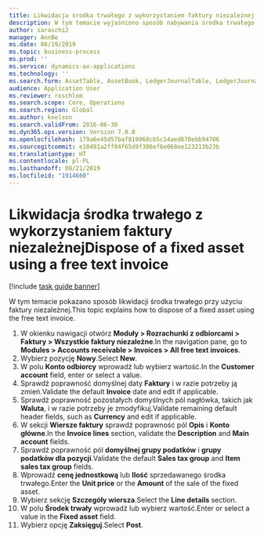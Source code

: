 ```yaml
---
title: Likwidacja środka trwałego z wykorzystaniem faktury niezależnej
description: W tym temacie wyjaśniono sposób nabywania środka trwałego przy użyciu propozycji nabycia zdefiniowanej w arkuszu środków trwałych.
author: saraschi2
manager: AnnBe
ms.date: 08/19/2019
ms.topic: business-process
ms.prod: ''
ms.service: dynamics-ax-applications
ms.technology: ''
ms.search.form: AssetTable, AssetBook, LedgerJournalTable, LedgerJournalTransAsset, SysQueryForm
audience: Application User
ms.reviewer: roschlom
ms.search.scope: Core, Operations
ms.search.region: Global
ms.author: knelson
ms.search.validFrom: 2016-06-30
ms.dyn365.ops.version: Version 7.0.0
ms.openlocfilehash: 179a6e45d57baf810068cb5c14aed670ebb94706
ms.sourcegitcommit: e10491a2ff04f65d9f306ef6e068ee123213b23b
ms.translationtype: HT
ms.contentlocale: pl-PL
ms.lasthandoff: 08/21/2019
ms.locfileid: "1914660"
---
```

# <a name="dispose-of-a-fixed-asset-using-a-free-text-invoice"></a><span data-ttu-id="99313-103">Likwidacja środka trwałego z wykorzystaniem faktury niezależnej</span><span class="sxs-lookup"><span data-stu-id="99313-103">Dispose of a fixed asset using a free text invoice</span></span>

[!include [task guide banner](../../includes/task-guide-banner.md)]

<span data-ttu-id="99313-104">W tym temacie pokazano sposób likwidacji środka trwałego przy użyciu faktury niezależnej.</span><span class="sxs-lookup"><span data-stu-id="99313-104">This topic explains how to dispose of a fixed asset using the free text invoice.</span></span>

1. <span data-ttu-id="99313-105">W okienku nawigacji otwórz **Moduły > Rozrachunki z odbiorcami > Faktury > Wszystkie faktury niezależne**.</span><span class="sxs-lookup"><span data-stu-id="99313-105">In the navigation pane, go to **Modules > Accounts receivable > Invoices > All free text invoices**.</span></span>
2. <span data-ttu-id="99313-106">Wybierz pozycję **Nowy**.</span><span class="sxs-lookup"><span data-stu-id="99313-106">Select **New**.</span></span>
3. <span data-ttu-id="99313-107">W polu **Konto odbiorcy** wprowadź lub wybierz wartość.</span><span class="sxs-lookup"><span data-stu-id="99313-107">In the **Customer account** field, enter or select a value.</span></span>
4. <span data-ttu-id="99313-108">Sprawdź poprawność domyślnej daty **Faktury** i w razie potrzeby ją zmień.</span><span class="sxs-lookup"><span data-stu-id="99313-108">Validate the default **Invoice** date and edit if applicable.</span></span>
5. <span data-ttu-id="99313-109">Sprawdź poprawność pozostałych domyślnych pól nagłówka, takich jak **Waluta**, i w razie potrzeby je zmodyfikuj.</span><span class="sxs-lookup"><span data-stu-id="99313-109">Validate remaining default header fields, such as **Currency** and edit if applicable.</span></span>
6. <span data-ttu-id="99313-110">W sekcji **Wiersze faktury** sprawdź poprawność pól **Opis** i **Konto główne**.</span><span class="sxs-lookup"><span data-stu-id="99313-110">In the **Invoice lines** section, validate the **Description** and **Main account** fields.</span></span>
7. <span data-ttu-id="99313-111">Sprawdź poprawność pól **domyślnej grupy podatków** i **grupy podatków dla pozycji**.</span><span class="sxs-lookup"><span data-stu-id="99313-111">Validate the default **Sales tax group** and **Item sales tax group** fields.</span></span>
8. <span data-ttu-id="99313-112">Wprowadź **cenę jednostkową** lub **Ilość** sprzedawanego środka trwałego.</span><span class="sxs-lookup"><span data-stu-id="99313-112">Enter the **Unit price** or the **Amount** of the sale of the fixed asset.</span></span>
9. <span data-ttu-id="99313-113">Wybierz sekcję **Szczegóły wiersza**.</span><span class="sxs-lookup"><span data-stu-id="99313-113">Select the **Line details** section.</span></span>  
10. <span data-ttu-id="99313-114">W polu **Środek trwały** wprowadź lub wybierz wartość.</span><span class="sxs-lookup"><span data-stu-id="99313-114">Enter or select a value in the **Fixed asset** field.</span></span>
11. <span data-ttu-id="99313-115">Wybierz opcję **Zaksięguj**.</span><span class="sxs-lookup"><span data-stu-id="99313-115">Select **Post**.</span></span> 

